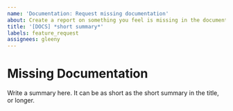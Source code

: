 ```yaml
---
name: 'Documentation: Request missing documentation'
about: Create a report on something you feel is missing in the documentation
title: '[DOCS] *short summary*'
labels: feature_request
assignees: gleeny
---
```


# Missing Documentation

Write a summary here. It can be as short as the short summary in the title, or longer.